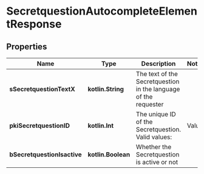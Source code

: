 
# SecretquestionAutocompleteElementResponse

## Properties
Name | Type | Description | Notes
------------ | ------------- | ------------- | -------------
**sSecretquestionTextX** | **kotlin.String** | The text of the Secretquestion in the language of the requester | 
**pkiSecretquestionID** | **kotlin.Int** | The unique ID of the Secretquestion.  Valid values:  |Value|Description| |-|-| |1|The name of the hospital in which you were born| |2|The name of your grade school| |3|The last name of your favorite teacher| |4|Your favorite sports team| |5|Your favorite TV show| |6|Your favorite movie| |7|The name of the street on which you grew up| |8|The name of your first employer| |9|Your first car| |10|Your favorite food| |11|The name of your first pet| |12|Favorite musician/band| |13|What instrument you play| |14|Your father&#39;s middle name| |15|Your mother&#39;s maiden name| |16|Name of your eldest child| |17|Your spouse&#39;s middle name| |18|Favorite restaurant| |19|Childhood nickname| |20|Favorite vacation destination| |21|Your boat&#39;s name| |22|Date of Birth (YYYY-MM-DD)| | 
**bSecretquestionIsactive** | **kotlin.Boolean** | Whether the Secretquestion is active or not | 



